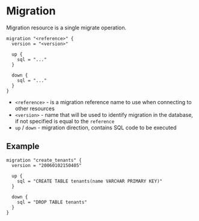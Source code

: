 ---
---

# Migration

Migration resource is a single migrate operation.

```hcl
migration "<reference>" {
  version = "<version>"

  up {
	sql = "..."
  }

  down {
	sql = "..."
  }
}
```

- `<reference>` - is a migration reference name to use when connecting to other resources
- `<version>` - name that will be used to identify migration in the database, if not specified is equal to the `reference`
- `up` / `down` - migration direction, contains SQL code to be executed

## Example

```hcl
migration "create_tenants" {
  version = "20060102150405"

  up {
	sql = "CREATE TABLE tenants(name VARCHAR PRIMARY KEY)"
  }

  down {
	sql = "DROP TABLE tenants"
  }
}
```

